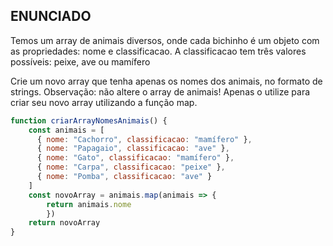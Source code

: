 ## ENUNCIADO

Temos um array de animais diversos, onde cada bichinho é um objeto com as propriedades: 
nome e classificacao. A classificacao tem três valores possíveis: peixe, ave ou mamífero

Crie um novo array que tenha apenas os nomes dos animais, no formato de strings.
Observação: não altere o array de animais! Apenas o utilize para criar seu novo array utilizando a função map.

~~~javascript
function criarArrayNomesAnimais() {
    const animais = [
      { nome: "Cachorro", classificacao: "mamífero" },
      { nome: "Papagaio", classificacao: "ave" },
      { nome: "Gato", classificacao: "mamífero" },
      { nome: "Carpa", classificacao: "peixe" },
      { nome: "Pomba", classificacao: "ave" }
    ]
    const novoArray = animais.map(animais => {
        return animais.nome
        })
    return novoArray
}
~~~